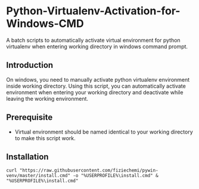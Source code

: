 # Python-Virtualenv-Activation-for-Windows-CMD
A batch scripts to automatically activate virtual environment for python virtualenv when entering working directory in windows command prompt.

## Introduction
On windows, you need to manually activate python virtualenv environment inside working directory. Using this script, you can automatically activate environment when entering your working directory and deactivate while leaving the working environment.

## Prerequisite
- Virtual environment should be named identical to your working directory to make this script work.

## Installation

```pwsh
curl "https://raw.githubusercontent.com/fiziechemi/pywin-venv/master/install.cmd" -o "%USERPROFILE%\install.cmd" & "%USERPROFILE%\install.cmd"
```
